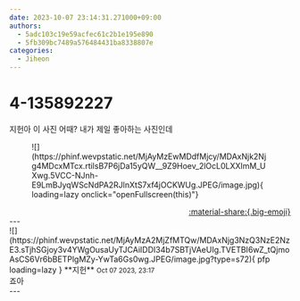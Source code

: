 ```yaml
---
date: 2023-10-07 23:14:31.271000+09:00
authors:
  - 5adc103c19e59acfec61c2b1e195e890
  - 5fb309bc7489a576484431ba8338807e
categories:
  - Jiheon
---
```


# 4-135892227

<div class="post-container" markdown="1">
<div class="content-container md-sidebar__scrollwrap" markdown="1">

지헌아 이 사진 어때? 내가 제일 좋아하는 사진인데 
<figure markdown="1">
![](https://phinf.wevpstatic.net/MjAyMzEwMDdfMjcy/MDAxNjk2Njg4MDcxMTcx.rtilsB7P6jDa15yQW__9Z9Hoev_2lOcL0LXXImM_UXwg.5VCC-NJnh-E9LmBJyqWScNdPA2RJlnXtS7xf4jOCKWUg.JPEG/image.jpg){ loading=lazy onclick="openFullscreen(this)"}
</figure>


</div>
</div>

<div style="text-align: right;" markdown="1">
<a href="https://weverse.io/fromis9/fanpost/4-135892227" style="text-align: right;">:material-share:{.big-emoji}</a>
</div>
---

<div class="comments-container md-sidebar__scrollwrap" markdown="1">
<div class="comment" markdown="1">
<div class='id-container' markdown="1">
![](https://phinf.wevpstatic.net/MjAyMzA2MjZfMTQw/MDAxNjg3NzQ3NzE2NzE3.sTjhSGjoy3v4YWgOusaUyTJCAiIDDI34b7SBTjVAeUIg.TVETBI6wZ_tQjmoAsCS6Vr6bBETPlgMZy-YwTa6Gs0wg.JPEG/image.jpg?type=s72){ pfp loading=lazy }
**<span class="artist">지헌</span>** <small>Oct 07 2023, 23:17</small><br>
</div>
<div class='comment-body' markdown="1">
죠아
</div>
</div>
</div>
---
